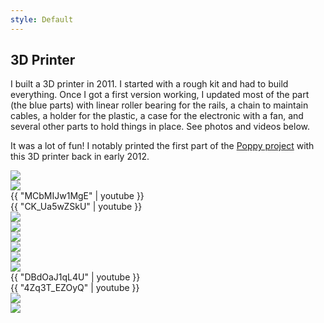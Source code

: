 ```yaml
---
style: Default
---
```


## 3D Printer

I built a 3D printer in 2011. I started with a rough kit and had to build everything. Once I got a first version working, I updated most of the part (the blue parts) with linear roller bearing for the rails, a chain to maintain cables, a holder for the plastic, a case for the electronic with a fan, and several other parts to hold things in place. See photos and videos below.

It was a lot of fun!  I notably printed the first part of the [Poppy project](https://www.poppy-project.org/) with this 3D printer back in early 2012.

<div class="grid">
  <div class="media-item"> <img src="img/frame_1.jpg"> </div>
  <div class="media-item"> <img src="img/frame_2.jpg"> </div>
  <div class="media-item"> {{ "MCbMIJw1MgE" | youtube }} </div>
  <div class="media-item"> {{ "CK_Ua5wZSkU" | youtube }} </div>
  <div class="media-item"> <img src="img/cable_holder_1.jpg"> </div>
  <div class="media-item"> <img src="img/cable_holder_2.jpg"> </div>
  <div class="media-item"> <img src="img/building_plate.jpg"> </div>
  <div class="media-item"> <img src="img/linear_bearing.jpg"> </div>
  <div class="media-item"> <img src="img/nozzle.jpg"> </div>
  <div class="media-item"> <img src="img/electronic_case.jpg"> </div>
  <div class="media-item"> {{ "DBdOaJ1qL4U" | youtube }} </div>
  <div class="media-item"> {{ "4Zq3T_EZOyQ" | youtube }} </div>
  <div class="media-item"> <img src="img/poppy_leg_1.jpg"> </div>
  <div class="media-item"> <img src="img/poppy_leg_2.jpg"> </div>
</div>

<script>
$(document).ready( function() {
  // init Isotope
  var $grid = $('.grid').isotope({
  layoutMode: 'packery',
  itemSelector: '.media-item',
  packery: {
  gutter: 5
  }
  });
});
</script>

